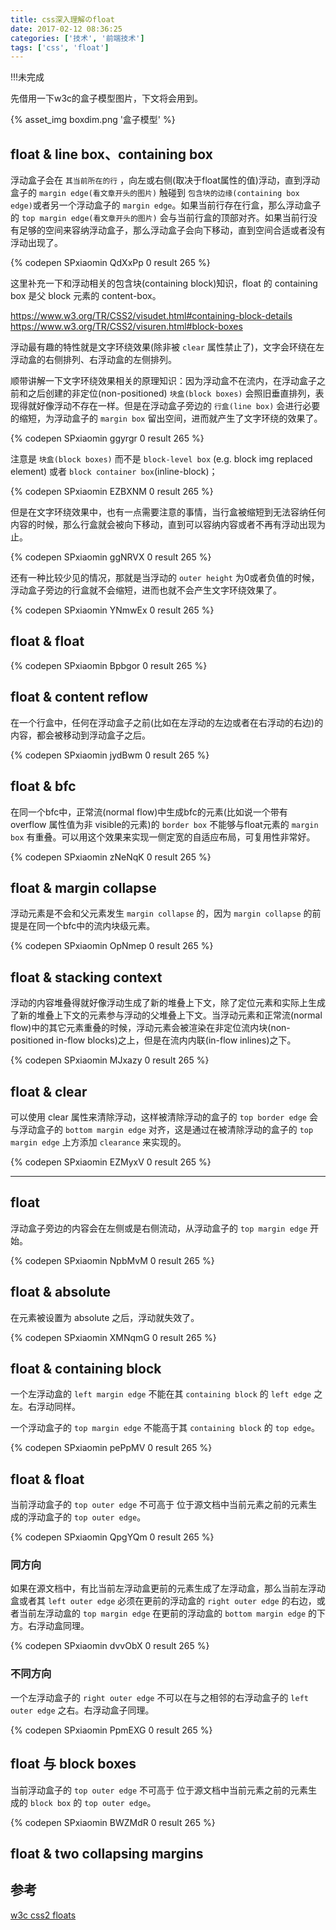 ```yaml
---
title: css深入理解のfloat
date: 2017-02-12 08:36:25
categories: ['技术', '前端技术']
tags: ['css', 'float']
---
```


!!!未完成

先借用一下w3c的盒子模型图片，下文将会用到。

{% asset_img boxdim.png '盒子模型' %}

## float & line box、containing box

浮动盒子会在 `其当前所在的行` ，向左或右侧(取决于float属性的值)浮动，直到浮动盒子的 `margin edge(看文章开头的图片)` 触碰到 `包含块的边缘(containing box edge)`或者另一个浮动盒子的 `margin edge`。如果当前行存在行盒，那么浮动盒子的 `top margin edge(看文章开头的图片)` 会与当前行盒的顶部对齐。如果当前行没有足够的空间来容纳浮动盒子，那么浮动盒子会向下移动，直到空间合适或者没有浮动出现了。

{% codepen SPxiaomin QdXxPp 0 result 265 %}

这里补充一下和浮动相关的包含块(containing block)知识，float 的 containing box 是父 block 元素的 content-box。

<!-- TODO: 稍后再插入，相关的知识点对于我来说存在有难度 -->
<https://www.w3.org/TR/CSS2/visudet.html#containing-block-details>
<https://www.w3.org/TR/CSS2/visuren.html#block-boxes>

浮动最有趣的特性就是文字环绕效果(除非被 `clear` 属性禁止了)，文字会环绕在左浮动盒的右侧排列、右浮动盒的左侧排列。

顺带讲解一下文字环绕效果相关的原理知识：因为浮动盒不在流内，在浮动盒子之前和之后创建的非定位(non-positioned) `块盒(block boxes)` 会照旧垂直排列，表现得就好像浮动不存在一样。但是在浮动盒子旁边的 `行盒(line box)` 会进行必要的缩短，为浮动盒子的 `margin box` 留出空间，进而就产生了文字环绕的效果了。

{% codepen SPxiaomin ggyrgr 0 result 265 %}

注意是 `块盒(block boxes)` 而不是 `block-level box` (e.g. block img replaced element) 或者 `block container box`(inline-block)；

{% codepen SPxiaomin EZBXNM 0 result 265 %}
<!-- TODO: 插入这些box的解释 -->

但是在文字环绕效果中，也有一点需要注意的事情，当行盒被缩短到无法容纳任何内容的时候，那么行盒就会被向下移动，直到可以容纳内容或者不再有浮动出现为止。

{% codepen SPxiaomin ggNRVX 0 result 265 %}

还有一种比较少见的情况，那就是当浮动的 `outer height` 为0或者负值的时候，浮动盒子旁边的行盒就不会缩短，进而也就不会产生文字环绕效果了。

{% codepen SPxiaomin YNmwEx 0 result 265 %}

## float & float

{% codepen SPxiaomin Bpbgor 0 result 265 %}

## float & content reflow

在一个行盒中，任何在浮动盒子之前(比如在左浮动的左边或者在右浮动的右边)的内容，都会被移动到浮动盒子之后。

{% codepen SPxiaomin jydBwm 0 result 265 %}

## float & bfc

在同一个bfc中，正常流(normal flow)中生成bfc的元素(比如说一个带有 overflow 属性值为非 visible的元素)的 `border box` 不能够与float元素的 `margin box` 有重叠。可以用这个效果来实现一侧定宽的自适应布局，可复用性非常好。

{% codepen SPxiaomin zNeNqK 0 result 265 %}

## float & margin collapse

浮动元素是不会和父元素发生 `margin collapse` 的，因为 `margin collapse` 的前提是在同一个bfc中的流内块级元素。

{% codepen SPxiaomin OpNmep 0 result 265 %}

## float & stacking context

浮动的内容堆叠得就好像浮动生成了新的堆叠上下文，除了定位元素和实际上生成了新的堆叠上下文的元素参与浮动的父堆叠上下文。当浮动元素和正常流(normal flow)中的其它元素重叠的时候，浮动元素会被渲染在非定位流内块(non-positioned in-flow blocks)之上，但是在流内内联(in-flow inlines)之下。

{% codepen SPxiaomin MJxazy 0 result 265 %}

## float & clear

可以使用 clear 属性来清除浮动，这样被清除浮动的盒子的 `top border edge` 会与浮动盒子的 `bottom margin edge` 对齐，这是通过在被清除浮动的盒子的 `top margin edge` 上方添加 `clearance` 来实现的。

{% codepen SPxiaomin EZMyxV 0 result 265 %}

---

## float

浮动盒子旁边的内容会在左侧或是右侧流动，从浮动盒子的 `top margin edge` 开始。

{% codepen SPxiaomin NpbMvM 0 result 265 %}

## float & absolute

在元素被设置为 absolute 之后，浮动就失效了。

{% codepen SPxiaomin XMNqmG 0 result 265 %}

## float & containing block

一个左浮动盒的 `left margin edge` 不能在其 `containing block` 的 `left edge` 之左。右浮动同样。

一个浮动盒子的 `top margin edge` 不能高于其 `containing block` 的 `top edge`。

{% codepen SPxiaomin pePpMV 0 result 265 %}

## float & float

当前浮动盒子的 `top outer edge` 不可高于 位于源文档中当前元素之前的元素生成的浮动盒子的 `top outer edge`。

{% codepen SPxiaomin QpgYQm 0 result 265 %}

### 同方向

如果在源文档中，有比当前左浮动盒更前的元素生成了左浮动盒，那么当前左浮动盒或者其 `left outer edge` 必须在更前的浮动盒的 `right outer edge` 的右边，或者当前左浮动盒的 `top margin edge` 在更前的浮动盒的 `bottom margin edge` 的下方。右浮动盒同理。

{% codepen SPxiaomin dvvObX 0 result 265 %}

### 不同方向

一个左浮动盒子的 `right outer edge` 不可以在与之相邻的右浮动盒子的 `left outer edge` 之右。右浮动盒子同理。

{% codepen SPxiaomin PpmEXG 0 result 265 %}

## float 与 block boxes

当前浮动盒子的 `top outer edge` 不可高于 位于源文档中当前元素之前的元素生成的 `block box` 的 `top outer edge`。

{% codepen SPxiaomin BWZMdR 0 result 265 %}

## float & two collapsing margins

<!-- TODO: 浮动与上面元素的关系，浮动与下面元素的关系是怎么样的 -->

## 参考

[w3c css2 floats](https://www.w3.org/TR/CSS2/visuren.html#floats)

